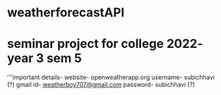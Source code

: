 # weatherforecastAPI
# seminar project for college 2022- year 3 sem 5

'''important details-
website- openweatherapp.org
username- subichhavi (?)
gmail id- weatherboy707@gmail.com
password- subichhavi (?)
